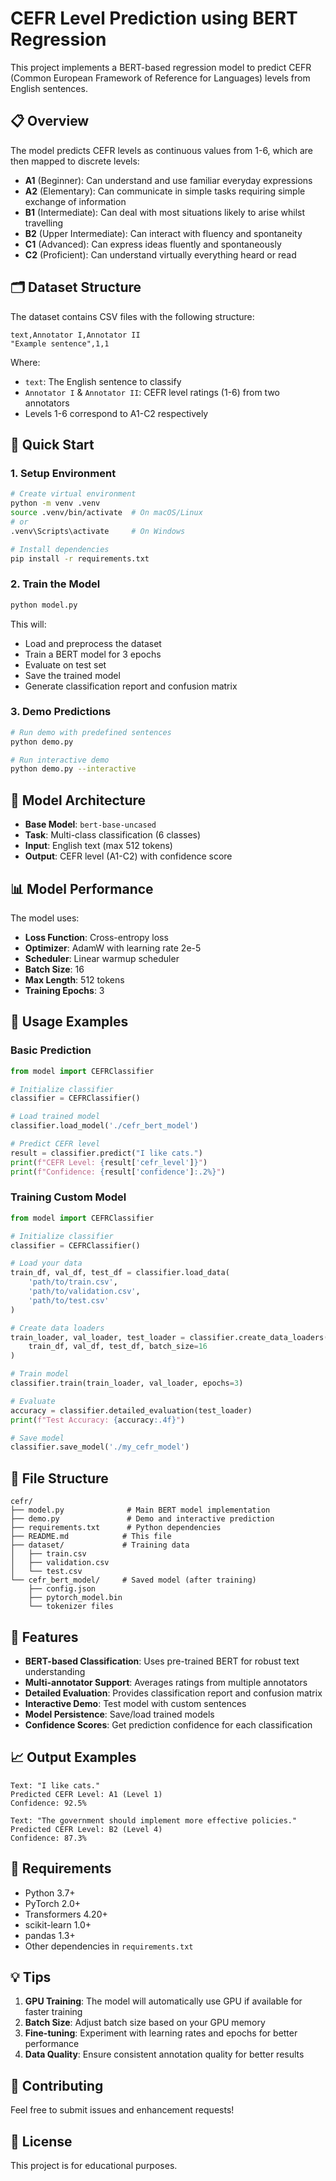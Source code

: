 # CEFR Level Prediction using BERT Regression

This project implements a BERT-based regression model to predict CEFR (Common European Framework of Reference for Languages) levels from English sentences.

## 📋 Overview

The model predicts CEFR levels as continuous values from 1-6, which are then mapped to discrete levels:

- **A1** (Beginner): Can understand and use familiar everyday expressions
- **A2** (Elementary): Can communicate in simple tasks requiring simple exchange of information
- **B1** (Intermediate): Can deal with most situations likely to arise whilst travelling
- **B2** (Upper Intermediate): Can interact with fluency and spontaneity
- **C1** (Advanced): Can express ideas fluently and spontaneously
- **C2** (Proficient): Can understand virtually everything heard or read

## 🗂️ Dataset Structure

The dataset contains CSV files with the following structure:

```
text,Annotator I,Annotator II
"Example sentence",1,1
```

Where:

- `text`: The English sentence to classify
- `Annotator I` & `Annotator II`: CEFR level ratings (1-6) from two annotators
- Levels 1-6 correspond to A1-C2 respectively

## 🚀 Quick Start

### 1. Setup Environment

```bash
# Create virtual environment
python -m venv .venv
source .venv/bin/activate  # On macOS/Linux
# or
.venv\Scripts\activate     # On Windows

# Install dependencies
pip install -r requirements.txt
```

### 2. Train the Model

```bash
python model.py
```

This will:

- Load and preprocess the dataset
- Train a BERT model for 3 epochs
- Evaluate on test set
- Save the trained model
- Generate classification report and confusion matrix

### 3. Demo Predictions

```bash
# Run demo with predefined sentences
python demo.py

# Run interactive demo
python demo.py --interactive
```

## 🧠 Model Architecture

- **Base Model**: `bert-base-uncased`
- **Task**: Multi-class classification (6 classes)
- **Input**: English text (max 512 tokens)
- **Output**: CEFR level (A1-C2) with confidence score

## 📊 Model Performance

The model uses:

- **Loss Function**: Cross-entropy loss
- **Optimizer**: AdamW with learning rate 2e-5
- **Scheduler**: Linear warmup scheduler
- **Batch Size**: 16
- **Max Length**: 512 tokens
- **Training Epochs**: 3

## 🔧 Usage Examples

### Basic Prediction

```python
from model import CEFRClassifier

# Initialize classifier
classifier = CEFRClassifier()

# Load trained model
classifier.load_model('./cefr_bert_model')

# Predict CEFR level
result = classifier.predict("I like cats.")
print(f"CEFR Level: {result['cefr_level']}")
print(f"Confidence: {result['confidence']:.2%}")
```

### Training Custom Model

```python
from model import CEFRClassifier

# Initialize classifier
classifier = CEFRClassifier()

# Load your data
train_df, val_df, test_df = classifier.load_data(
    'path/to/train.csv',
    'path/to/validation.csv',
    'path/to/test.csv'
)

# Create data loaders
train_loader, val_loader, test_loader = classifier.create_data_loaders(
    train_df, val_df, test_df, batch_size=16
)

# Train model
classifier.train(train_loader, val_loader, epochs=3)

# Evaluate
accuracy = classifier.detailed_evaluation(test_loader)
print(f"Test Accuracy: {accuracy:.4f}")

# Save model
classifier.save_model('./my_cefr_model')
```

## 📁 File Structure

```
cefr/
├── model.py              # Main BERT model implementation
├── demo.py               # Demo and interactive prediction
├── requirements.txt      # Python dependencies
├── README.md            # This file
├── dataset/             # Training data
│   ├── train.csv
│   ├── validation.csv
│   └── test.csv
└── cefr_bert_model/     # Saved model (after training)
    ├── config.json
    ├── pytorch_model.bin
    └── tokenizer files
```

## 🎯 Features

- **BERT-based Classification**: Uses pre-trained BERT for robust text understanding
- **Multi-annotator Support**: Averages ratings from multiple annotators
- **Detailed Evaluation**: Provides classification report and confusion matrix
- **Interactive Demo**: Test model with custom sentences
- **Model Persistence**: Save/load trained models
- **Confidence Scores**: Get prediction confidence for each classification

## 📈 Output Examples

```
Text: "I like cats."
Predicted CEFR Level: A1 (Level 1)
Confidence: 92.5%

Text: "The government should implement more effective policies."
Predicted CEFR Level: B2 (Level 4)
Confidence: 87.3%
```

## 🔧 Requirements

- Python 3.7+
- PyTorch 2.0+
- Transformers 4.20+
- scikit-learn 1.0+
- pandas 1.3+
- Other dependencies in `requirements.txt`

## 💡 Tips

1. **GPU Training**: The model will automatically use GPU if available for faster training
2. **Batch Size**: Adjust batch size based on your GPU memory
3. **Fine-tuning**: Experiment with learning rates and epochs for better performance
4. **Data Quality**: Ensure consistent annotation quality for better results

## 🤝 Contributing

Feel free to submit issues and enhancement requests!

## 📄 License

This project is for educational purposes.
